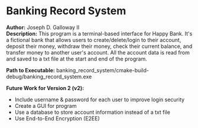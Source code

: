 # Banking Record System

**Author:** Joseph D. Galloway II </br>
**Description:**
This program is a terminal-based interface for Happy Bank. It's a fictional bank that allows users to create/delete/login to their account, deposit  their money, withdraw their money, check their current balance, and transfer money to another user's account.
All the account data is read from and saved to a txt file at the start and end of the program. </br>

**Path to Executable:** banking_record_system/cmake-build-debug/banking_record_system.exe </br>

**Future Work for Version 2 (v2):**
- Include username & password for each user to improve login security
- Create a GUI for program
- Use a database to store account information instead of a txt file
- Use End-to-End Encryption (E2EE) 
